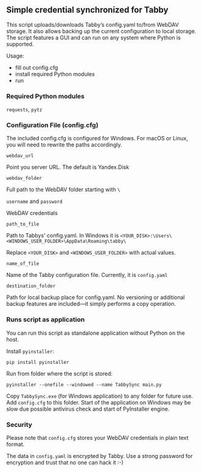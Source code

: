 ## Simple credential synchronized for Tabby

This script uploads/downloads Tabby’s config.yaml to/from WebDAV storage. It also allows backing up the current configuration to local storage. The script features a GUI and can run on any system where Python is supported.


Usage:
- fill out config.cfg
- install required Python modules
- run

### Required Python modules

`requests`, `pytz`

### Configuration File (config.cfg)
The included config.cfg is configured for Windows. For macOS or Linux, you will need to rewrite the paths accordingly.

`webdav_url`

Point you server URL. The default is Yandex.Disk


`webdav_folder`

Full path to the WebDAV folder starting with `\`

`username` and `password`

WebDAV credentials

`path_to_file`

Path to Tabbys' config.yaml. In Windows it is `<YOUR_DISK>:\Users\<WINDOWS_USER_FOLDER>\AppData\Roaming\tabby\`

Replace `<YOUR_DISK>` and `<WINDOWS_USER_FOLDER>` with actual values.

`name_of_file`

Name of the Tabby configuration file. Currently, it is `config.yaml`

`destination_folder`

Path for local backup place for config.yaml. No versioning or additional backup features are included—it simply performs a copy operation.

### Runs script as application

You can run this script as standalone application without Python on the host.

Install `pyinstaller`:

`pip install pyinstaller`

Run from folder where the script is stored:

`pyinstaller --onefile --windowed --name TabbySync main.py`

Copy `TabbySync.exe` (for Windows application) to any folder for future use. Add `config.cfg` to this folder. Start of the application on Windows may be slow due possible antivirus check and start of PyInstaller engine.  



### Security

Please note that `config.cfg` stores your WebDAV credentials in plain text format.

The data in `config.yaml` is encrypted by Tabby. Use a strong password for encryption and trust that no one can hack it :-)